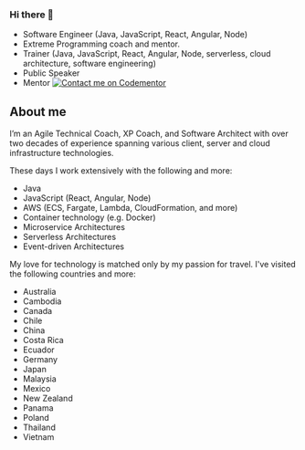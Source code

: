 ### Hi there 👋

<!--
**dalelotts/dalelotts** is a ✨ _special_ ✨ repository because its `README.md` (this file) appears on your GitHub profile.

Here are some ideas to get you started:

- 🔭 I’m currently working on ...
- 🌱 I’m currently learning ...
- 👯 I’m looking to collaborate on ...
- 🤔 I’m looking for help with ...
- 💬 Ask me about ...
- 📫 How to reach me: ...
- 😄 Pronouns: ...
- ⚡ Fun fact: ...
-->

* Software Engineer (Java, JavaScript, React, Angular, Node)
* Extreme Programming coach and mentor.
* Trainer (Java, JavaScript, React, Angular, Node, serverless, cloud architecture, software engineering)
* Public Speaker
* Mentor [![Contact me on Codementor](https://www.codementor.io/m-badges/dalelotts/get-help.svg)](https://www.codementor.io/@dalelotts?refer=badge)

## About me

I’m an Agile Technical Coach, XP Coach, and Software Architect with over two decades of experience spanning various client, server and cloud infrastructure technologies. 

These days I work extensively with the following and more:

* Java
* JavaScript (React, Angular, Node) 
* AWS (ECS, Fargate, Lambda, CloudFormation, and more)
* Container technology (e.g. Docker)
* Microservice Architectures
* Serverless Architectures
* Event-driven Architectures

My love for technology is matched only by my passion for travel. I've visited the following countries and more:

* Australia
* Cambodia
* Canada
* Chile
* China 
* Costa Rica
* Ecuador
* Germany
* Japan
* Malaysia
* Mexico
* New Zealand
* Panama
* Poland
* Thailand
* Vietnam

